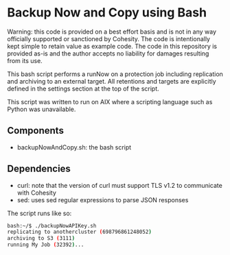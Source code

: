 # Backup Now and Copy using Bash

Warning: this code is provided on a best effort basis and is not in any way officially supported or sanctioned by Cohesity. The code is intentionally kept simple to retain value as example code. The code in this repository is provided as-is and the author accepts no liability for damages resulting from its use.

This bash script performs a runNow on a protection job including replication and archiving to an external target. All retentions and targets are explicitly defined in the settings section at the top of the script.

This script was written to run on AIX where a scripting language such as Python was unavailable.

## Components

* backupNowAndCopy.sh: the bash script

## Dependencies

* curl: note that the version of curl must support TLS v1.2 to communicate with Cohesity
* sed: uses sed regular expressions to parse JSON responses

The script runs like so:

```bash
bash:~/$ ./backupNowAPIKey.sh
replicating to anothercluster (698796861248052)
archiving to S3 (3111)
running My Job (32392)...
```
